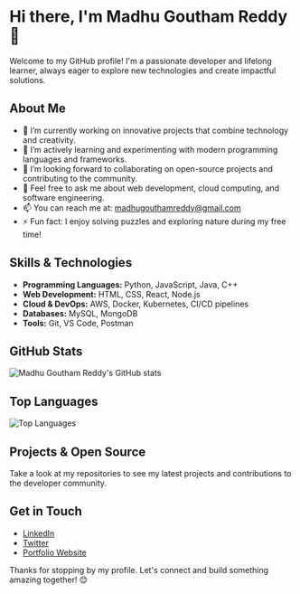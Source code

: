 # Hi there, I'm Madhu Goutham Reddy 👋

Welcome to my GitHub profile! I'm a passionate developer and lifelong learner, always eager to explore new technologies and create impactful solutions.

## About Me

- 🔭 I’m currently working on innovative projects that combine technology and creativity.
- 🌱 I’m actively learning and experimenting with modern programming languages and frameworks.
- 👯 I’m looking forward to collaborating on open-source projects and contributing to the community.
- 💬 Feel free to ask me about web development, cloud computing, and software engineering.
- 📫 You can reach me at: [madhugouthamreddy@gmail.com](mailto:madhugouthamreddy@gmail.com)
- ⚡ Fun fact: I enjoy solving puzzles and exploring nature during my free time!

## Skills & Technologies

- **Programming Languages:** Python, JavaScript, Java, C++
- **Web Development:** HTML, CSS, React, Node.js
- **Cloud & DevOps:** AWS, Docker, Kubernetes, CI/CD pipelines
- **Databases:** MySQL, MongoDB
- **Tools:** Git, VS Code, Postman

## GitHub Stats

![Madhu Goutham Reddy's GitHub stats](https://github-readme-stats.vercel.app/api?username=madhugoutham&show_icons=true&theme=radical)

## Top Languages

![Top Languages](https://github-readme-stats.vercel.app/api/top-langs/?username=madhugoutham&layout=compact&theme=radical)

## Projects & Open Source

Take a look at my repositories to see my latest projects and contributions to the developer community.

## Get in Touch

- [LinkedIn]([https://www.linkedin.com/in/madhu-goutham-reddy](https://www.linkedin.com/in/madhu-goutham-reddy-ambati/))
- [Twitter](https://twitter.com/madhugoutham)
- [Portfolio Website](https://www.madhugoutham.com)

Thanks for stopping by my profile. Let's connect and build something amazing together! 😊
``` ▋
